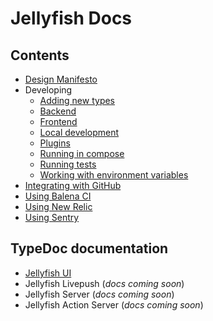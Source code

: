 # Jellyfish Docs

## Contents
* [Design Manifesto](design-manifesto.markdown)
* Developing
    * [Adding new types](developing/add-new-type.markdown)
    * [Backend](developing/backend.markdown)
    * [Frontend](developing/frontend.markdown)
    * [Local development](developing/local-development.markdown)
    * [Plugins](developing/plugins.markdown)
    * [Running in compose](developing/running-in-compose.markdown)
    * [Running tests](developing/running-tests.markdown)
    * [Working with environment variables](developing/working-with-environment-variables.markdown)
* [Integrating with GitHub](integrating-github.markdown)
* [Using Balena CI](balenaci.markdown)
* [Using New Relic](newrelic.markdown)
* [Using Sentry](sentry.markdown)

## TypeDoc documentation

* [Jellyfish UI](./typedoc/ui/index.html)
* Jellyfish Livepush (_docs coming soon_)
* Jellyfish Server (_docs coming soon_)
* Jellyfish Action Server (_docs coming soon_)
